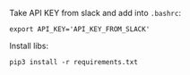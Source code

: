 

Take API KEY from slack and add into `.bashrc`:
```
export API_KEY='API_KEY_FROM_SLACK'
```

Install libs:
```
pip3 install -r requirements.txt
```